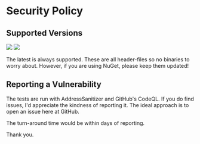 # Security Policy

## Supported Versions

![](https://img.shields.io/nuget/v/SiddiqSoft.AzureCppUtils)
![](https://img.shields.io/github/v/tag/SiddiqSoft/azure-cpp-utils)

The latest is always supported. These are all header-files so no binaries to worry about. However, if you are using NuGet, please keep them updated!

## Reporting a Vulnerability

The tests are run with AddressSanitizer and GitHub's CodeQL.
If you do find issues, I'd appreciate the kindness of reporting it. The ideal approach is to open an issue here at GitHub.

The turn-around time would be within days of reporting.

Thank you.
